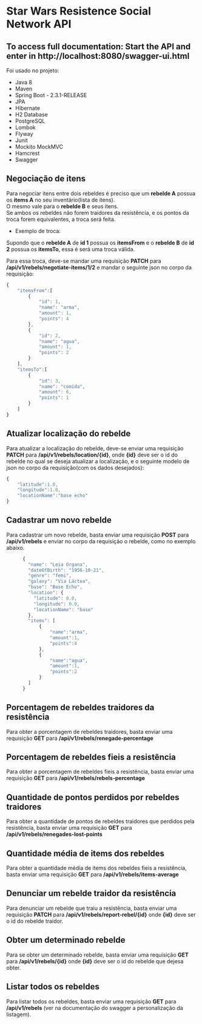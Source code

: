 # Star Wars Resistence Social Network API
## To access full documentation: Start the API and enter in http://localhost:8080/swagger-ui.html  

Foi usado no projeto:
* Java 8
* Maven
* Spring Boot - 2.3.1-RELEASE
* JPA
* Hibernate
* H2 Database
* PostgreSQL
* Lombok
* Flyway
* Junit
* Mockito MockMVC
* Hamcrest
* Swagger

## **Negociação de itens**  
  
Para negociar itens entre dois rebeldes é preciso que um **rebelde A** possua os **items A** no seu inventário(lista de itens).  
O mesmo vale para o **rebelde B** e seus itens.  
Se ambos os rebeldes não forem traidores da resistência, e os pontos da troca forem equivalentes, a troca será feita.  
  
* Exemplo de troca:  
  
Supondo que o **rebelde A** de **id 1** possua os **itemsFrom** e o **rebelde B** de **id 2** possua os **itemsTo**, essa é será uma troca válida.  
  
Para essa troca, deve-se mandar uma requisição **PATCH** para **/api/v1/rebels/negotiate-items/1/2** e mandar o seguinte json no corpo da requisição:  
  
```javascript  
{
	"itemsFrom":[
		{
			"id": 1,
			"name": "arma",
			"amount": 1,
			"points": 4
		},
		{
			"id": 2,
			"name": "agua",
			"amount": 1,
			"points": 2
		}
	],
	"itemsTo":[
		{
			"id": 3,
			"name": "comida",
			"amount": 6,
			"points": 1
		}
	]
}
```  
  
## **Atualizar localização do rebelde**  
  
Para atualizar a localização do rebelde, deve-se enviar uma requisição **PATCH** para **/api/v1/rebels/location/{id}**, onde **{id}** deve ser o id do rebelde no qual se deseja atualizar a localização, e o seguinte modelo de json no corpo da requisição(com os dados desejados):  
  
```javascript  
{
	"latitude":1.0,
	"longitude":1.0,
	"locationName":"base echo"
}
```  
  
## **Cadastrar um novo rebelde**  
  
Para cadastrar um novo rebelde, basta enviar uma requisição **POST** para **/api/v1/rebels** e enviar no corpo da requisição o rebelde, como no exemplo abaixo.  
  
```javascript
      {
        "name": "Leia Organa",
        "dateOfBirth": "1956-10-21",
        "genre": "femi",
        "galaxy": "Via Láctea",
        "base": "Base Echo",
        "location": {
          "latitude": 0.0,
          "longitude": 0.0,
          "locationName": "base"
        },
        "items": [
      		{
      			"name":"arma",
      			"amount":1,
      			"points":4
      		},
      		{
      			"name":"agua",
      			"amount":1,
      			"points":2
      		}
      	]
      }
```  
## **Porcentagem de rebeldes traidores da resistência**  
  
Para obter a porcentagem de rebeldes traidores, basta enviar uma requisição **GET** para **/api/v1/rebels/renegade-percentage**  
  
## **Porcentagem de rebeldes fieis a resistência**  
  
Para obter a porcentagem de rebeldes fieis a resistência, basta enviar uma requisição **GET** para **/api/v1/rebels/rebels-percentage**  
  
## **Quantidade de pontos perdidos por rebeldes traidores**  
  
Para obter a quantidade de pontos de rebeldes traidores que perdidos pela resistência, basta enviar uma requisição **GET** para **/api/v1/rebels/renegades-lost-points**  
  
## **Quantidade média de items dos rebeldes**  
  
Para obter a quantidade média de items dos rebeldes fieis a resistência, basta enviar uma requisição **GET** para **/api/v1/rebels/items-average**  
  
## **Denunciar um rebelde traidor da resistência**  
  
Para denunciar um rebelde que traiu a resistência, basta enviar uma requisição **PATCH** para **/api/v1/rebels/report-rebel/{id}** onde **{id}** deve ser o id do rebelde traidor.  
  
## **Obter um determinado rebelde**  
  
Para se obter um determinado rebelde, basta enviar uma requisição **GET** para **/api/v1/rebels/{id}** onde **{id}** deve ser o id do rebelde que dejesa obter.  
  
## **Listar todos os rebeldes**  
  
Para listar todos os rebeldes, basta enviar uma requisição **GET** para **/api/v1/rebels** (ver na documentação do swagger a personalização da listagem).
